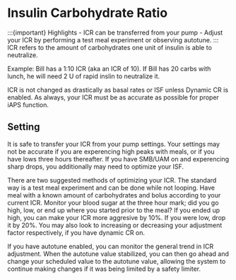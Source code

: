 # Insulin Carbohydrate Ratio
:::{important} Highlights
    - ICR can be transferred from your pump
    - Adjust your ICR by performing a test meal experiment or observing autotune.
:::
ICR refers to the amount of carbohydrates one unit of insulin is able to neutralize. 

Example: Bill has a 1:10 ICR (aka an ICR of 10). If Bill has 20 carbs with lunch, he will need 2 U of rapid inslin to neutralize it.

ICR is not changed as drastically as basal rates or ISF unless Dynamic CR is enabled. As always, your ICR must be as accurate as possible for proper iAPS function.

## Setting
It is safe to transfer your ICR from your pump settings. Your settings may not be accurate if you are experencing high peaks with meals, or if you have lows three hours thereafter. If you have SMB/UAM on and experencing sharp drops, you additionally may need to optimize your ISF.

There are two suggested methods of optimizing your ICR. The standard way is a test meal experiment and can be done while not looping. Have meal with a known amount of carbohydrates and bolus according to your current ICR. Monitor your blood sugar at the three hour mark; did you go high, low, or end up where you started prior to the meal? If you ended up high, you can make your ICR more aggresive by 10%. If you were low, drop it by 20%. You may also look to increasing or decreasing your adjustment factor respectively, if you have dynamic CR on.

If you have autotune enabled, you can monitor the general trend in ICR adjustment. When the autotune value stabilized, you can then go ahead and change your scheduled value to the autotune value, allowing the system to continue making changes if it was being limited by a safety limiter. 
